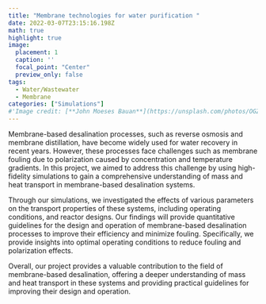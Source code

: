 ```yaml
---
title: "Membrane technologies for water purification "
date: 2022-03-07T23:15:16.198Z
math: true
highlight: true
image:
  placement: 1
  caption: '' 
  focal_point: "Center"
  preview_only: false
tags: 
  - Water/Wastewater
  - Membrane
categories: ["Simulations"]
#'Image credit: [**John Moeses Bauan**](https://unsplash.com/photos/OGZtQF8iC0g)'
---
```


Membrane-based desalination processes, such as reverse osmosis and membrane distillation, have become widely used for water recovery in recent years. However, these processes face challenges such as membrane fouling due to polarization caused by concentration and temperature gradients. In this project, we aimed to address this challenge by using high-fidelity simulations to gain a comprehensive understanding of mass and heat transport in membrane-based desalination systems.

Through our simulations, we investigated the effects of various parameters on the transport properties of these systems, including
operating conditions, and reactor designs. Our findings will provide quantitative guidelines for the design and operation of membrane-based desalination processes to improve their efficiency and minimize fouling. Specifically, we provide insights into optimal operating conditions to reduce fouling and polarization effects.

Overall, our project provides a valuable contribution to the field of membrane-based desalination, offering a deeper understanding of mass and heat transport in these systems and providing practical guidelines for improving their design and operation.

<!-- In recent years, membrane has been widely used in different technologies to recover water through desalination. Typical processes
include but not limited to reverse osmosis and membrane distillation. One challenge associated with these membrane-based
technolgoies is membrane fouling due to polarization (both concentration and temperature). In this project, we employed
high-fidelity simulations to understand the mass and heat transport in these systems to provide quantitative guidelines for design
and operation.  -->

<!-- {{< figure src="MD_abstract.png" >}} -->